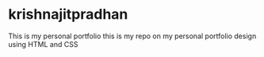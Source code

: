 # krishnajitpradhan 
This is my personal portfolio
this is my repo on my personal portfolio design using HTML and CSS
